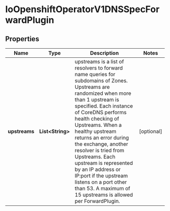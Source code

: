 
# IoOpenshiftOperatorV1DNSSpecForwardPlugin

## Properties
Name | Type | Description | Notes
------------ | ------------- | ------------- | -------------
**upstreams** | **List&lt;String&gt;** | upstreams is a list of resolvers to forward name queries for subdomains of Zones. Upstreams are randomized when more than 1 upstream is specified. Each instance of CoreDNS performs health checking of Upstreams. When a healthy upstream returns an error during the exchange, another resolver is tried from Upstreams. Each upstream is represented by an IP address or IP:port if the upstream listens on a port other than 53.   A maximum of 15 upstreams is allowed per ForwardPlugin. |  [optional]



